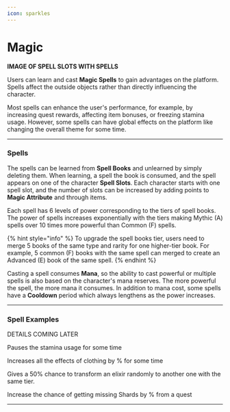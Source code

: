 ```yaml
---
icon: sparkles
---
```


# Magic

**IMAGE OF SPELL SLOTS WITH SPELLS**

Users can learn and cast **Magic Spells** to gain advantages on the platform. Spells affect the outside objects rather than directly influencing the character.

Most spells can enhance the user's performance, for example, by increasing quest rewards, affecting item bonuses, or freezing stamina usage. However, some spells can have global effects on the platform like changing the overall theme for some time.

***

### Spells

The spells can be learned from **Spell Books** and unlearned by simply deleting them. When learning, a spell the book is consumed, and the spell appears on one of the character **Spell Slots**. Each character starts with one spell slot, and the number of slots can be increased by adding points to **Magic Attribute** and through items.

Each spell has 6 levels of power corresponding to the tiers of spell books. The power of spells increases exponentially with the tiers making Mythic (A) spells over 10 times more powerful than Common (F) spells. 

{% hint style="info" %}
To upgrade the spell books tier, users need to merge 5 books of the same type and rarity for one higher-tier book. For example, 5 common (F) books with the same spell can merged to create an Advanced (E) book of the same spell.
{% endhint %}

Casting a spell consumes **Mana**, so the ability to cast powerful or multiple spells is also based on the character's mana reserves. The more powerful the spell, the more mana it consumes. In addition to mana cost, some spells have a **Cooldown** period which always lengthens as the power increases.

***

### Spell Examples

DETAILS COMING LATER

Pauses the stamina usage for some time

Increases all the effects of clothing by % for some time 

Gives a 50% chance to transform an elixir randomly to another one with the same tier.

Increase the chance of getting missing Shards by % from a quest

* * *